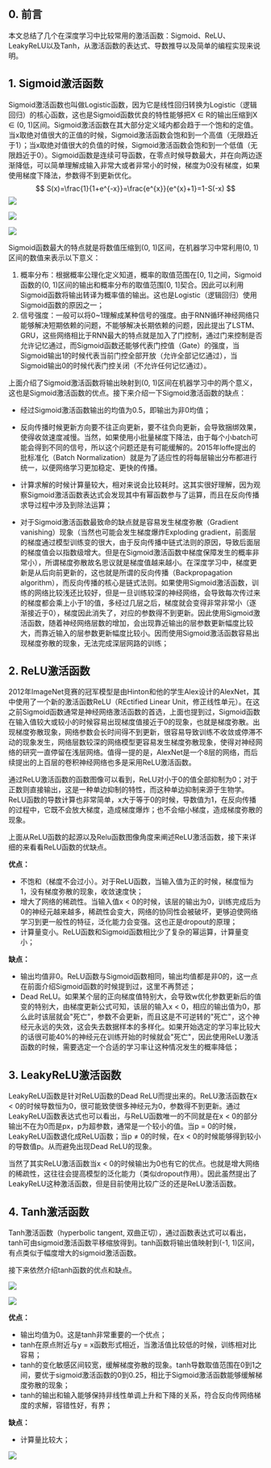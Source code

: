 ## **0. 前言**

本文总结了几个在深度学习中比较常用的激活函数：Sigmoid、ReLU、LeakyReLU以及Tanh，从激活函数的表达式、导数推导以及简单的编程实现来说明。



## **1. Sigmoid激活函数**

Sigmoid激活函数也叫做Logistic函数，因为它是线性回归转换为Logistic（逻辑回归）的核心函数，这也是Sigmoid函数优良的特性能够把X ∈ R的输出压缩到X ∈ (0, 1)区间。Sigmoid激活函数在其大部分定义域内都会趋于一个饱和的定值。当x取绝对值很大的正值的时候，Sigmoid激活函数会饱和到一个高值（无限趋近于1）；当x取绝对值很大的负值的时候，Sigmoid激活函数会饱和到一个低值（无限趋近于0）。Sigmoid函数是连续可导函数，在零点时候导数最大，并在向两边逐渐降低，可以简单理解成输入非常大或者非常小的时候，梯度为0没有梯度，如果使用梯度下降法，参数得不到更新优化。
$$
 S(x)=\frac{1}{1+e^{-x}}=\frac{e^{x}}{e^{x}+1}=1-S(-x) 
$$
![](https://shengbucket.oss-cn-hangzhou.aliyuncs.com/pics/UGbse.jpg)

![](https://shengbucket.oss-cn-hangzhou.aliyuncs.com/pics/gPRLD.jpg)

![](https://shengbucket.oss-cn-hangzhou.aliyuncs.com/pics/QYEIo.jpg)

Sigmoid函数最大的特点就是将数值压缩到(0, 1)区间，在机器学习中常利用(0, 1)区间的数值来表示以下意义：

1. 概率分布：根据概率公理化定义知道，概率的取值范围在[0, 1]之间，Sigmoid函数的(0, 1)区间的输出和概率分布的取值范围[0, 1]契合。因此可以利用Sigmoid函数将输出转译为概率值的输出。这也是Logistic（逻辑回归）使用Sigmoid函数的原因之一；
2. 信号强度：一般可以将0~1理解成某种信号的强度。由于RNN循环神经网络只能够解决短期依赖的问题，不能够解决长期依赖的问题，因此提出了LSTM、GRU，这些网络相比于RNN最大的特点就是加入了门控制，通过门来控制是否允许记忆通过，而Sigmoid函数还能够代表门控值（Gate）的强度，当Sigmoid输出1的时候代表当前门控全部开放（允许全部记忆通过），当Sigmoid输出0的时候代表门控关闭（不允许任何记忆通过）。

上面介绍了Sigmoid激活函数将输出映射到(0, 1)区间在机器学习中的两个意义，这也是Sigmoid激活函数的优点。接下来介绍一下Sigmoid激活函数的缺点：

- 经过Sigmoid激活函数输出的均值为0.5，即输出为非0均值；
- 反向传播时候更新方向要不往正向更新，要不往负向更新，会导致捆绑效果，使得收敛速度减慢。当然，如果使用小批量梯度下降法，由于每个小batch可能会得到不同的信号，所以这个问题还是有可能缓解的。2015年loffe提出的批标准化（Batch Normalization）就是为了适应性的将每层输出分布都进行统一，以便网络学习更加稳定、更快的传播。

- 计算求解的时候计算量较大，相对来说会比较耗时。这其实很好理解，因为观察Sigmoid激活函数表达式会发现其中有幂函数参与了运算，而且在反向传播求导过程中涉及到除法运算；
- 对于Sigmoid激活函数最致命的缺点就是容易发生梯度弥散（Gradient vanishing）现象（当然也可能会发生梯度爆炸Exploding gradient，前面层的梯度通过模型训练变的很大，由于反向传播中链式法则的原因，导致后面层的梯度值会以指数级增大。但是在Sigmoid激活函数中梯度保障发生的概率非常小），所谓梯度弥散故名思议就是梯度值越来越小。在深度学习中，梯度更新是从后向前更新的，这也就是所谓的反向传播（Backpropagation algorithm），而反向传播的核心是链式法则。如果使用Sigmoid激活函数，训练的网络比较浅还比较好，但是一旦训练较深的神经网络，会导致每次传过来的梯度都会乘上小于1的值，多经过几层之后，梯度就会变得非常非常小（逐渐接近于0），梯度因此消失了，对应的参数得不到更新。因此使用Sigmoid激活函数，随着神经网络层数的增加，会出现靠近输出的层参数更新幅度比较大，而靠近输入的层参数更新幅度比较小。因而使用Sigmoid激活函数容易出现梯度弥散的现象，无法完成深层网路的训练；



## **2. ReLU激活函数**

2012年ImageNet竞赛的冠军模型是由Hinton和他的学生Alex设计的AlexNet，其中使用了一个新的激活函数ReLU（REctified Linear Unit，修正线性单元）。在这之前Sigmoid函数通常是神经网络激活函数的首选，上面也提到过，Sigmoid函数在输入值较大或较小的时候容易出现梯度值接近于0的现象，也就是梯度弥散。出现梯度弥散现象，网络参数会长时间得不到更新，很容易导致训练不收敛或停滞不动的现象发生，网络层数较深的网络模型更容易发生梯度弥散现象，使得对神经网络的研究一直停留在浅层网络。值得一提的是，AlexNet是一个8层的网络，而后续提出的上百层的卷积神经网络也多是采用ReLU激活函数。

通过ReLU激活函数的函数图像可以看到，ReLU对小于0的值全部抑制为0；对于正数则直接输出，这是一种单边抑制的特性，而这种单边抑制来源于生物学。ReLU函数的导数计算也非常简单，x大于等于0的时候，导数值为1，在反向传播的过程中，它既不会放大梯度，造成梯度爆炸；也不会缩小梯度，造成梯度弥散的现象。

上面从ReLU函数的起源以及Relu函数图像角度来阐述ReLU激活函数，接下来详细的来看看ReLU函数的优缺点。

**优点：**

- 不饱和（梯度不会过小）。对于ReLU函数，当输入值为正的时候，梯度恒为1，没有梯度弥散的现象，收敛速度快；
- 增大了网络的稀疏性。当输入值x < 0的时候，该层的输出为0，训练完成后为0的神经元越来越多，稀疏性会变大，网络的协同性会被破坏，更够迫使网络学习到更一般性的特征，泛化能力会变强。这也正是dropout的原理；
- 计算量变小。ReLU函数和Sigmoid函数相比少了复杂的幂运算，计算量变小；

**缺点：**

- 输出均值非0。ReLU函数与Sigmoid函数相同，输出均值都是非0的，这一点在前面介绍Sigmoid函数的时候提到过，这里不再赘述；
- Dead ReLU。如果某个层的正向梯度值特别大，会导致w优化参数更新后的值变的特别大，由梯度更新公式可知，该层的输入x < 0，相应的输出值为0，那么此时该层就会"死亡"，参数不会更新，而且这是不可逆转的"死亡"，这个神经元永远的失效，这会失去数据样本的多样化。如果开始选定的学习率比较大的话很可能40%的神经元在训练开始的时候就会"死亡"，因此使用ReLU激活函数的时候，需要选定一个合适的学习率让这种情况发生的概率降低；





## **3. LeakyReLU激活函数**

LeakyReLU函数是针对ReLU函数的Dead ReLU而提出来的。ReLU激活函数在x < 0的时候导数恒为0，很可能致使很多神经元为0，参数得不到更新。通过LeakyReLU函数表达式也可以看出，与ReLU函数唯一的不同就是在x < 0的部分输出不在为0而是px，p为超参数，通常是一个较小的值。当p = 0的时候，LeakyReLU函数退化成ReLU函数；当p ≠ 0的时候，在x < 0的时候能够得到较小的导数值p。从而避免出现Dead ReLU的现象。

当然了其实ReLU激活函数当x < 0的时候输出为0也有它的优点。也就是增大网络的稀疏性，这往往会提高模型的泛化能力（类似dropout作用）。因此虽然提出了LeakyReLU这种激活函数，但是目前使用比较广泛的还是ReLU激活函数。



## **4. Tanh激活函数**

Tanh激活函数（hyperbolic tangent, 双曲正切），通过函数表达式可以看出，tanh可由sigmoid激活函数平移缩放得到。tanh函数将输出值映射到(-1, 1)区间，有点类似于幅度增大的sigmoid激活函数。

接下来依然介绍tanh函数的优点和缺点。

![](https://shengbucket.oss-cn-hangzhou.aliyuncs.com/pics/8cqQN.jpg)

![](https://shengbucket.oss-cn-hangzhou.aliyuncs.com/pics/NT1da.jpg)

**优点：**

- 输出均值为0。这是tanh非常重要的一个优点；
- tanh在原点附近与y = x函数形式相近，当激活值比较低的时候，训练相对比容易；
- tanh的变化敏感区间较宽，缓解梯度弥散的现象。tanh导数取值范围在0到1之间，要优于sigmoid激活函数的0到0.25，相比于Sigmoid激活函数能够缓解梯度弥散的现象；
- tanh的输出和输入能够保持非线性单调上升和下降的关系，符合反向传网络梯度的求解，容错性好，有界；

**缺点：**

- 计算量比较大；

![](https://shengbucket.oss-cn-hangzhou.aliyuncs.com/pics/MJz2r.jpg)